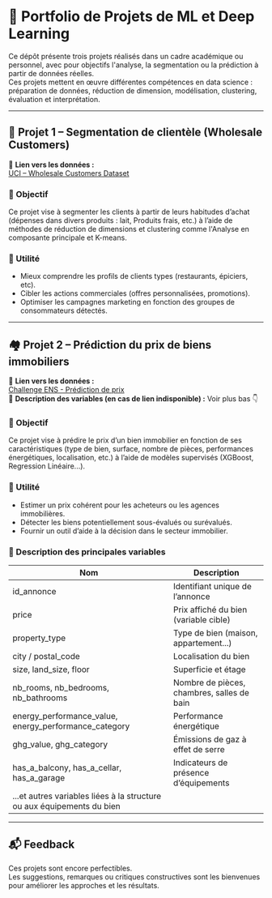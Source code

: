 # 🧠 Portfolio de Projets de ML et Deep Learning

Ce dépôt présente trois projets réalisés dans un cadre académique ou personnel, avec pour objectifs l'analyse, la segmentation ou la prédiction à partir de données réelles.  
Ces projets mettent en œuvre différentes compétences en data science : préparation de données, réduction de dimension, modélisation, clustering, évaluation et interprétation.

---

## 🧩 Projet 1 – Segmentation de clientèle (Wholesale Customers)

🔗 **Lien vers les données :**  
[UCI – Wholesale Customers Dataset]( https://archive.ics.uci.edu/dataset/292/wholesale+customers)

### 🎯 Objectif

Ce projet vise à segmenter les clients à partir de leurs habitudes d’achat (dépenses dans divers produits : lait, Produits frais, etc.) à l’aide de méthodes de réduction de dimensions et clustering comme l'Analyse en composante principale et K-means.

### 🧩 Utilité

- Mieux comprendre les profils de clients types (restaurants, épiciers, etc).
- Cibler les actions commerciales (offres personnalisées, promotions).
- Optimiser les campagnes marketing en fonction des groupes de consommateurs détectés.

---

## 🏘️ Projet 2 – Prédiction du prix de biens immobiliers

🔗 **Lien vers les données :**  
[Challenge ENS - Prédiction de prix](https://challengedata.ens.fr/participants/challenges/68/)  
📄 **Description des variables (en cas de lien indisponible) :** Voir plus bas 👇

### 🎯 Objectif

Ce projet vise à prédire le prix d’un bien immobilier en fonction de ses caractéristiques (type de bien, surface, nombre de pièces, performances énergétiques, localisation, etc.) à l’aide de modèles supervisés (XGBoost, Regression Linéaire...).

### 🧩 Utilité

- Estimer un prix cohérent pour les acheteurs ou les agences immobilières.
- Détecter les biens potentiellement sous-évalués ou surévalués.
- Fournir un outil d’aide à la décision dans le secteur immobilier.

### 📝 Description des principales variables

| Nom                           | Description                                         |
|-------------------------------|-----------------------------------------------------|
| id_annonce                    | Identifiant unique de l’annonce                     |
| price                         | Prix affiché du bien (variable cible)               |
| property_type                 | Type de bien (maison, appartement...)               |
| city / postal_code            | Localisation du bien                                |
| size, land_size, floor        | Superficie et étage                                 |
| nb_rooms, nb_bedrooms, nb_bathrooms | Nombre de pièces, chambres, salles de bain   |
| energy_performance_value, energy_performance_category | Performance énergétique      |
| ghg_value, ghg_category       | Émissions de gaz à effet de serre                   |
| has_a_balcony, has_a_cellar, has_a_garage | Indicateurs de présence d’équipements   |
| ...et autres variables liées à la structure ou aux équipements du bien |             |

---

## 📬 Feedback

Ces projets sont encore perfectibles.  
Les suggestions, remarques ou critiques constructives sont les bienvenues pour améliorer les approches et les résultats.
